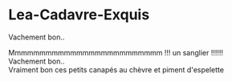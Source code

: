 # Lea-Cadavre-Exquis

Vachement bon..

Mmmmmmmmmmmmmmmmmmmmmmmmm !!! un sanglier !!!!!!
Vachement bon..  
Vraiment bon ces petits canapés au chèvre et piment d'espelette
